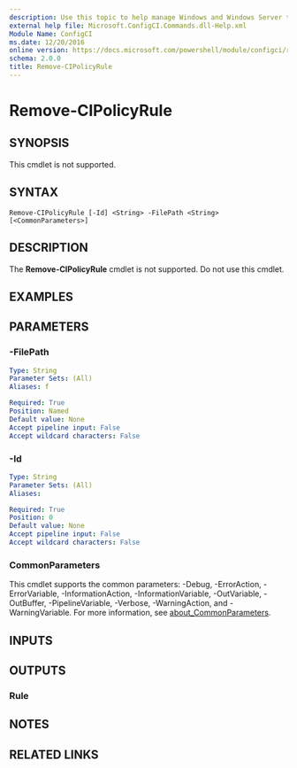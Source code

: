 ```yaml
---
description: Use this topic to help manage Windows and Windows Server technologies with Windows PowerShell.
external help file: Microsoft.ConfigCI.Commands.dll-Help.xml
Module Name: ConfigCI
ms.date: 12/20/2016
online version: https://docs.microsoft.com/powershell/module/configci/remove-cipolicyrule?view=windowsserver2019-ps&wt.mc_id=ps-gethelp
schema: 2.0.0
title: Remove-CIPolicyRule
---
```


# Remove-CIPolicyRule

## SYNOPSIS
This cmdlet is not supported.

## SYNTAX

```
Remove-CIPolicyRule [-Id] <String> -FilePath <String> [<CommonParameters>]
```

## DESCRIPTION
The **Remove-CIPolicyRule** cmdlet is not supported.
Do not use this cmdlet.

## EXAMPLES


## PARAMETERS

### -FilePath


```yaml
Type: String
Parameter Sets: (All)
Aliases: f

Required: True
Position: Named
Default value: None
Accept pipeline input: False
Accept wildcard characters: False
```

### -Id


```yaml
Type: String
Parameter Sets: (All)
Aliases: 

Required: True
Position: 0
Default value: None
Accept pipeline input: False
Accept wildcard characters: False
```

### CommonParameters
This cmdlet supports the common parameters: -Debug, -ErrorAction, -ErrorVariable, -InformationAction, -InformationVariable, -OutVariable, -OutBuffer, -PipelineVariable, -Verbose, -WarningAction, and -WarningVariable. For more information, see [about_CommonParameters](https://go.microsoft.com/fwlink/?LinkID=113216).

## INPUTS

## OUTPUTS

### Rule

## NOTES

## RELATED LINKS

